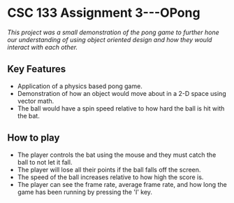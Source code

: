 # CSC 133 Assignment 3---OPong
 _This project was a small demonstration of the pong game to further hone our understanding of using object oriented design and how they would interact with each other._

## Key Features
- Application of a physics based pong game.
- Demonstration of how an object would move about in a 2-D space using vector math.
- The ball would have a spin speed relative to how hard the ball is hit with the bat.

## How to play
- The player controls the bat using the mouse and they must catch the ball to not let it fall.
- The player will lose all their points if the ball falls off the screen.
- The speed of the ball increases relative to how high the score is.
- The player can see the frame rate, average frame rate, and how long the game has been running by pressing the 'I' key.
